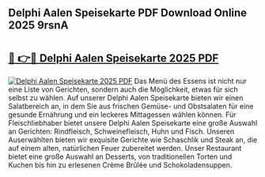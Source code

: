 ## Delphi Aalen Speisekarte PDF Download Online 2025 9rsnA

# <h2><a href="http://gc69ebp.nevu.top/?p=Delphi+Aalen+Speisekarte">🔗 👉🔴 Delphi Aalen Speisekarte 2025 PDF</a></h2>

[![Delphi Aalen Speisekarte 2025 PDF](https://i.imgur.com/dBaPXMq.png)](http://gc69ebp.nevu.top/?p=Delphi+Aalen+Speisekarte)
Das Menü des Essens ist nicht nur eine Liste von Gerichten, sondern auch die Möglichkeit, etwas für sich selbst zu wählen. Auf unserer Delphi Aalen Speisekarte bieten wir einen Salatbereich an, in dem Sie aus frischen Gemüse- und Obstsalaten für eine gesunde Ernährung und ein leckeres Mittagessen wählen können. Für Fleischliebhaber bietet unsere Delphi Aalen Speisekarte eine große Auswahl an Gerichten: Rindfleisch, Schweinefleisch, Huhn und Fisch. Unseren Auserwählten bieten wir exquisite Gerichte wie Schaschlik und Steak an, die auf einem alten, natürlichen Feuer zubereitet werden. Unser Restaurant bietet eine große Auswahl an Desserts, von traditionellen Torten und Kuchen bis hin zu erlesenen Crème Brûlée und Schokoladensuppen.
